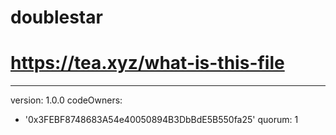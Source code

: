 # doublestar
# https://tea.xyz/what-is-this-file
---
version: 1.0.0
codeOwners:
  - '0x3FEBF8748683A54e40050894B3DbBdE5B550fa25'
quorum: 1
